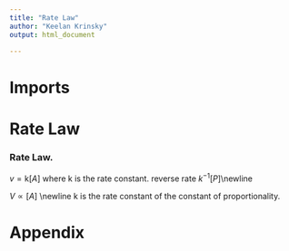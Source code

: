 ```yaml
---
title: "Rate Law"
author: "Keelan Krinsky"
output: html_document

---
```


# Imports
# Rate Law

### Rate Law.
$v=\text{k}[A]$ where k is the rate constant. 
reverse rate $k^{-1}[P]$\newline 

$V\propto [A]$ \newline 
k is the rate constant of the constant of proportionality.




# Appendix

